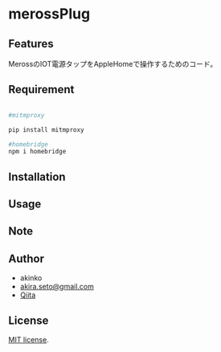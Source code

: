 # merossPlug

## Features
MerossのIOT電源タップをAppleHomeで操作するためのコード。

## Requirement
```bash

#mitmproxy

pip install mitmproxy

#homebridge
npm i homebridge

```

## Installation


## Usage


## Note


## Author

- akinko
- akira.seto@gmail.com
- [Qiita](https://qiita.com/akinko)


## License

[MIT license](https://en.wikipedia.org/wiki/MIT_License).
